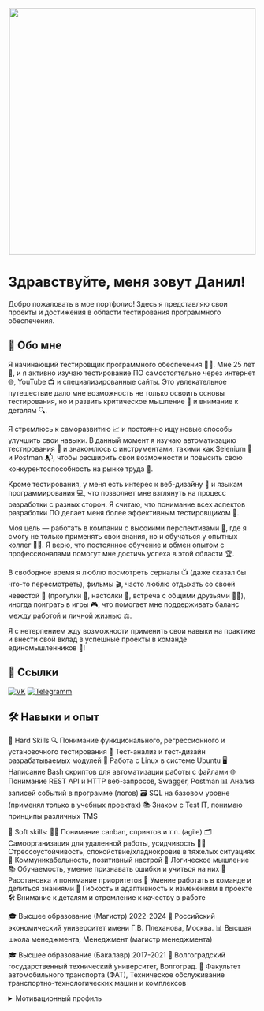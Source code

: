 <div id="header" align="center">
  <img src="https://i.giphy.com/media/v1.Y2lkPTc5MGI3NjExd2F6NmowbXMyc3lxNjAzOHY3eG8xajZrcHJuOGg0aXNoZ3I3ZXJqeCZlcD12MV9pbnRlcm5hbF9naWZfYnlfaWQmY3Q9Zw/Vh1KrUr6Tvl1RFYYk6/giphy.gif" width="500"/>
</div>




# Здравствуйте, меня зовут Данил!

Добро пожаловать в мое портфолио! Здесь я представляю свои проекты и достижения в области тестирования программного обеспечения.


## 🚀 Обо мне
Я начинающий тестировщик программного обеспечения 👨‍💻. Мне 25 лет 🎉, и я активно изучаю тестирование ПО самостоятельно через интернет 🌐, YouTube 📺 и специализированные сайты. Это увлекательное путешествие дало мне возможность не только освоить основы тестирования, но и развить критическое мышление 🧠 и внимание к деталям 🔍.

Я стремлюсь к саморазвитию 📈 и постоянно ищу новые способы улучшить свои навыки. В данный момент я изучаю автоматизацию тестирования 🤖 и знакомлюсь с инструментами, такими как Selenium 🐞 и Postman 📬, чтобы расширить свои возможности и повысить свою конкурентоспособность на рынке труда 💼.

Кроме тестирования, у меня есть интерес к веб-дизайну 🎨 и языкам программирования 💻, что позволяет мне взглянуть на процесс разработки с разных сторон. Я считаю, что понимание всех аспектов разработки ПО делает меня более эффективным тестировщиком 🚀.

Моя цель — работать в компании с высокими перспективами 🌟, где я смогу не только применять свои знания, но и обучаться у опытных коллег 👩‍🏫. Я верю, что постоянное обучение и обмен опытом с профессионалами помогут мне достичь успеха в этой области 🏆.

В свободное время я люблю посмотреть сериалы 📺 (даже сказал бы что-то пересмотреть), фильмы 🎬, часто люблю отдыхать со своей невестой 💑 (прогулки 🌳, настолки 🎲, встреча с общими друзьями 👯‍♂️), иногда поиграть в игры 🎮, что помогает мне поддерживать баланс между работой и личной жизнью ⚖️.

Я с нетерпением жду возможности применить свои навыки на практике и внести свой вклад в успешные проекты в команде единомышленников 🤝!


## 🔗 Ссылки
[![VK](https://img.icons8.com/?size=50&id=13977&format=png&color=000000)](https://vk.com/dan_rammstein/) 
[![Telegramm](https://img.icons8.com/?size=50&id=oWiuH0jFiU0R&format=png&color=000000)](https://t.me/g_radus/)

## 🛠 Навыки и опыт

🔧 Hard Skills
🔍 Понимание функционального, регрессионного и установочного тестирования
📝 Тест-анализ и тест-дизайн разрабатываемых модулей
🐧 Работа с Linux в системе Ubuntu
🖥️ Написание Bash скриптов для автоматизации работы с файлами
🌐 Понимание REST API и HTTP веб-запросов, Swagger, Postman
📊 Анализ записей событий в программе (логов)
🗃️ SQL на базовом уровне (применял только в учебных проектах)
📚 Знаком с Test IT, понимаю принципы различных TMS

💼 Soft skills:
🏃‍♂️ Понимание canban, спринтов и т.п. (agile)
🗂️ Самоорганизация для удаленной работы, усидчивость
🧘‍♂️ Стрессоустойчивость, спокойствие/хладнокровие в тяжелых ситуациях
🤝 Коммуникабельность, позитивный настрой
🧩 Логическое мышление
📚 Обучаемость, умение признавать ошибки и учиться на них
🎯 Расстановка и понимание приоритетов
👥 Умение работать в команде и делиться знаниями
🔄 Гибкость и адаптивность к изменениям в проекте
🛠️ Внимание к деталям и стремление к качеству в работе

🎓 Высшее образование (Магистр) 2022-2024
🏫 Российский экономический университет имени Г.В. Плеханова, Москва.
📊 Высшая школа менеджмента, Менеджмент (магистр менеджмента)

🎓 Высшее образование (Бакалавр) 2017-2021
🏫 Волгоградский государственный технический университет, Волгоград.
🚗 Факультет автомобильного транспорта (ФАТ), Техническое обслуживание транспортно-технологических машин и комплексов

<details>
  <summary>Мотивационный профиль</summary>
  
<p align="center">
  <img src="https://github.com/Graduos/Test_PowerBank/blob/Project-Aston/.idea/%D0%BC%D0%BE%D1%82%D0%B8%D0%B2%D0%B0%D1%86%D0%B8%D0%BE%D0%BD%D0%BD%D1%8B%D0%B9_%D0%BF%D1%80%D0%BE%D1%84%D0%B8%D0%BB%D1%8C.png?raw=true" alt="ImageMotiv"/>
</p>


<details>
  <summary>Значения типов</summary>

**<div align="center">Инструментальный тип**
</div>
- Интересует возможность зарабатывать как можно больше, крайне нацелен на результат. Относится к достижительному классу мотивации. Интересует цена, а не его содержание (труд является инструментом для удовлетворения других потребностей). Важна обоснованность цены, не желает подачек. Важна способность обеспечить свою жизнь самостоятельно

**<div align="center">Профессиональный тип**
</div>
- Сотрудник стремится развиваться, ему важно идти вверх по карьерной лестнице. Поэтому он всегда инициативен и хочет расширить свои функциональные обязанности. Относится к достижительному классу. Интересует содержание работы, не согласен на неинтересные для него работы сколько бы за них не платили. Интересуют трудные задания – возможность самовыражения, напористы, уверены в себе. Считает важной свободу в оперативных действиях. Важно профессиональное призвание, как лучшего в профессии.

**<div align="center">Патриотический тип**
</div>
- Стремится к тому, чтобы его ценили, уважали и чтили в компании. При этом и сами патриоты хотят заботиться о сотрудниках. Относится к достижительному классу мотивации. Необходима идея, которая будет им двигать, важно общественное признание участия в успехе. Главная награда – всеобщее признание незаменимости в фирме. Готов жертвовать своими интересами ради интересов компании, но нуждается в поддержке руководителя.

**<div align="center">Хозяйский тип**
</div>
- Ответственно выполняет свою работу, просчитывая все до мелочей. Относится к достижительному классу мотивации. Добровольно принимает на себя ответственность, характеризуется обостренным требованием свободы действий, не терпит контроля.

**<div align="center">Люмпенизированный (избегательный) тип**
</div>
- Эта категория не хочет работать в принципе, делает лишь то, за что его не накажет начальник. Все равно какую работу выполнять, не предпочтений. Согласен на низкую оплату, при условии, чтобы другие не получали больше. Низкая квалификация, не стремится повысить квалификацию, противодействует этому, низкая активность и выступление против активности других. Низкая ответственность , стремление переложить на других.

</details>
</details>

